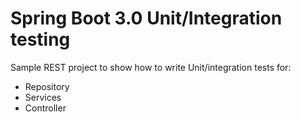 # Spring Boot 3.0 Unit/Integration testing

Sample REST project to show how to write Unit/integration tests for:
- Repository 
- Services
- Controller